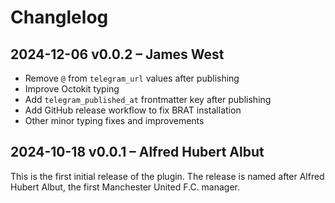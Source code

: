 # Changlelog

## 2024-12-06 v0.0.2 – James West

- Remove `@` from `telegram_url` values after publishing
- Improve Octokit typing
- Add `telegram_published_at` frontmatter key after publishing
- Add GitHub release workflow to fix BRAT installation
- Other minor typing fixes and improvements

## 2024-10-18 v0.0.1 – Alfred Hubert Albut

This is the first initial release of the plugin. The release is named after Alfred Hubert Albut, the first Manchester United F.C. manager.
